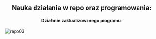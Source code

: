 ## <p align="center"> Nauka działania w repo oraz programowania:
#### <p align="center">Działanie zaktualizowanego programu:
![repo03](https://user-images.githubusercontent.com/44462078/48154614-5c524700-e2c9-11e8-889a-7c2a708ffe39.jpg)
